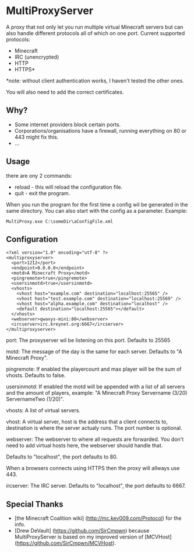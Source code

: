MultiProxyServer
=============

A proxy that not only let you run multiple virtual Minecraft servers but can also handle different protocols all of which on one port.
Current supported protocols:
 * Minecraft
 * IRC (unencrypted)
 * HTTP
 * HTTPS*
 
*note: without client authentication works, I haven't tested the other ones.

You will also need to add the correct certificates.

Why?
-------
 * Some internet providers block certain ports.
 * Corporations/organisations have a firewall, running everything on 80 or 443 might fix this.
 * ...

Usage
-------
there are ony 2 commands:
 * reload - this will reload the configuration file.
 * quit - exit the program.
 
When you run the program for the first time a config wil be generated in the same directory.
You can also start with the config as a parameter. Example:

	MultiProxy.exe C:\someDir\aConfigFile.xml

Configuration
-------
	<?xml version="1.0" encoding="utf-8" ?>
	<multiproxyserver>
	  <port>1212</port>
	  <endpoint>0.0.0.0</endpoint>
	  <motd>A Minecraft Proxy</motd>
	  <pingremote>true</pingremote>
	  <usersinmotd>true</usersinmotd>
	  <vhosts>
		<vhost host="example.com" destination="localhost:25565" />
		<vhost host="test.example.com" destination="localhost:25569" />
		<vhost host="alpha.example.com" destination="localhost" />
		<default destination="localhost:25565"></default>
	  </vhosts>
	  <webserver>qwaxys-mini:80</webserver>
	  <ircserver>irc.kreynet.org:6667</ircserver>
	</multiproxyserver>
	
port: The proxyserver wil be listening on this port. Defaults to 25565

motd: The message of the day is the same for each server. Defaults to "A Minecraft Proxy".

pingremote: If enabled the playercount and max player will be the sum of vhosts. Defaults to false.

usersinmotd: If enabled the motd will be appended with a list of all servers and the amount of players, example: "A Minecraft Proxy Servername (3/20) ServernameTwo (1/20)".

vhosts: A list of virtual servers.

vhost: A virtual server, host is the address that a client connects to, destination is where the server actualy runs. The port number is optional.

webserver: The webserver to where all requests are forwarded. You don't need to add virtual hosts here, the webserver should handle that.

Defaults to "localhost", the port defaults to 80.

When a browsers connects using HTTPS then the proxy will allways use 443.

ircserver: The IRC server. Defaults to "localhost", the port defaults to 6667.

Special Thanks
-------
 * [the Minecraft Coalition wiki] (http://mc.kev009.com/Protocol) for the info.
 * [Drew DeVault] (https://github.com/SirCmpwn) because MultiProxyServer is based on my improved version of [MCVHost] (https://github.com/SirCmpwn/MCVHost).